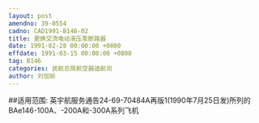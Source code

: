 ```yaml
---
layout: post
amendno: 39-0554
cadno: CAD1991-B146-02
title: 更换交流电动液压泵断路器
date: 1991-02-28 00:00:00 +0800
effdate: 1991-03-15 00:00:00 +0800
tag: B146
categories: 民航总局航空器适航司
author: 刘加祯
---
```


##适用范围:
英宇航服务通告24-69-70484A再版1(1990年7月25日发)所列的BAe146-100A、-200A和-300A系列飞机

